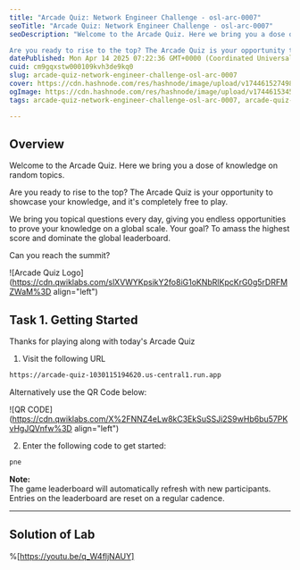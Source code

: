 ```yaml
---
title: "Arcade Quiz: Network Engineer Challenge - osl-arc-0007"
seoTitle: "Arcade Quiz: Network Engineer Challenge - osl-arc-0007"
seoDescription: "Welcome to the Arcade Quiz. Here we bring you a dose of knowledge on random topics.

Are you ready to rise to the top? The Arcade Quiz is your opportunity t"
datePublished: Mon Apr 14 2025 07:22:36 GMT+0000 (Coordinated Universal Time)
cuid: cm9gqxstw000109kvh3de9kq0
slug: arcade-quiz-network-engineer-challenge-osl-arc-0007
cover: https://cdn.hashnode.com/res/hashnode/image/upload/v1744615274983/8adc8f14-83d4-4d80-9d7a-87c23e226264.png
ogImage: https://cdn.hashnode.com/res/hashnode/image/upload/v1744615345225/c0359b52-e692-40e4-bdab-e3060756fc85.png
tags: arcade-quiz-network-engineer-challenge-osl-arc-0007, arcade-quiz-network-engineer-challenge, osl-arc-0007

---
```


## Overview

Welcome to the Arcade Quiz. Here we bring you a dose of knowledge on random topics.

Are you ready to rise to the top? The Arcade Quiz is your opportunity to showcase your knowledge, and it's completely free to play.

We bring you topical questions every day, giving you endless opportunities to prove your knowledge on a global scale. Your goal? To amass the highest score and dominate the global leaderboard.

Can you reach the summit?

![Arcade Quiz Logo](https://cdn.qwiklabs.com/slXVWYKpsikY2fo8iG1oKNbRlKpcKrG0g5rDRFMZWaM%3D align="left")

## Task 1. Getting Started

Thanks for playing along with today's Arcade Quiz

1. Visit the following URL
    

```apache
https://arcade-quiz-1030115194620.us-central1.run.app
```

Alternatively use the QR Code below:

![QR CODE](https://cdn.qwiklabs.com/X%2FNNZ4eLw8kC3EkSuSSJi2S9wHb6bu57PKvHgJQVnfw%3D align="left")

2. Enter the following code to get started:
    

```apache
pne
```

**Note:**  
The game leaderboard will automatically refresh with new participants. Entries on the leaderboard are reset on a regular cadence.

---

## Solution of Lab

%[https://youtu.be/q_W4fljNAUY]